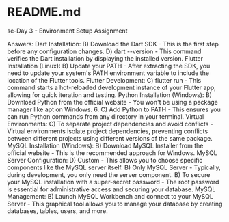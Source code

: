 # README.md
se-Day 3 - Environment Setup Assignment

Answers:
Dart Installation:
B) Download the Dart SDK - This is the first step before any configuration changes.
D) dart --version - This command verifies the Dart installation by displaying the installed version.
Flutter Installation (Linux):
B) Update your PATH - After extracting the SDK, you need to update your system's PATH environment variable to include the location of the Flutter tools.
Flutter Development:
C) flutter run - This command starts a hot-reloaded development instance of your Flutter app, allowing for quick iteration and testing.
Python Installation (Windows):
B) Download Python from the official website - You won't be using a package manager like apt on Windows. 6. C) Add Python to PATH - This ensures you can run Python commands from any directory in your terminal.
Virtual Environments:
C) To separate project dependencies and avoid conflicts - Virtual environments isolate project dependencies, preventing conflicts between different projects using different versions of the same package.
MySQL Installation (Windows):
B) Download MySQL Installer from the official website - This is the recommended approach for Windows.
MySQL Server Configuration:
D) Custom - This allows you to choose specific components like the MySQL server itself.
B) Only MySQL Server - Typically, during development, you only need the server component.
B) To secure your MySQL installation with a super-secret password - The root password is essential for administrative access and securing your database.
MySQL Management:
B) Launch MySQL Workbench and connect to your MySQL Server - This graphical tool allows you to manage your database by creating databases, tables, users, and more.

